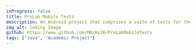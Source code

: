 ```yaml
---
inProgress: false
title: ProLab Mobile Tests
description: An Android project that comprises a suite of tests for the ProlabMobile5 application.
img_alt: Coding Image
github: https://www.github.com/MAiKo26/ProLabMobileTests
tags: ["Java", "Academic Project"]
---
```

